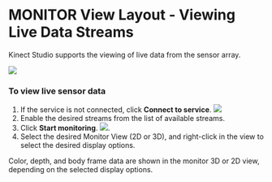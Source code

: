 MONITOR View Layout - Viewing Live Data Streams  
===============================================  

Kinect Studio supports the viewing of live data from the sensor array.  

![](../../../resources/k4w_kinectstudio_monitoring.png)  
### To view live sensor data  

1.  If the service is not connected, click **Connect to service**. ![](../../../resources/k4w_kinectstudio_ConnectToService.png)  
2.  Enable the desired streams from the list of available streams.  
3.  Click **Start monitoring**. ![](../../../resources/k4w_kinectstudio_StartMonitoring.png).  
4.  Select the desired Monitor View (2D or 3D), and right-click in the view to select the desired display options.  

Color, depth, and body frame data are shown in the monitor 3D or 2D view, depending on the selected display options.  



<!--Please do not edit the data in the comment block below.-->
<!--
TOCTitle : MONITOR View Layout - Viewing Live Data Streams
RLTitle : MONITOR View Layout - Viewing Live Data Streams
KeywordA : O:Microsoft.Kinect.tools.k4w_natural_input_tools_KinectStudio_viewing
KeywordA : bbd0f5f4-bebe-26ec-86a9-cf8b4aa8539b
KeywordK : MONITOR View Layout - Viewing Live Data Streams
KeywordK : Kinect Studio, viewing live data streams
AssetID : bbd0f5f4-bebe-26ec-86a9-cf8b4aa8539b
Locale : en-us
CommunityContent : 1
TopicType : kbOrient
DocSet : K4Wv2
ProjType : K4Wv2Proj
Technology : Kinect for Windows
Product : Kinect for Windows SDK v2
productversion : 20
-->
